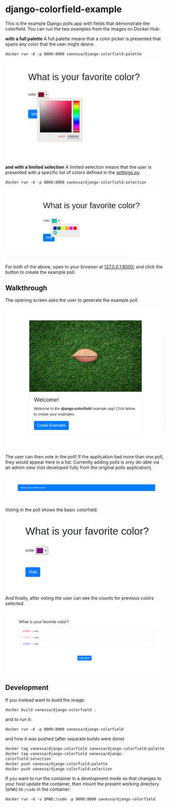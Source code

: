 # django-colorfield-example

This is the example Django polls app with fields that demonstrate the colorfield. You can run the two examples from the images on Docker Hub:

**with a full palette**
A full palette means that a color picker is presented that spans any color that the user might desire.

```
docker run -d -p 8000:8000 vanessa/django-colorfield:palette
```

![img/example-palette.png](img/example-palette.png)

**and with a limited selection**
A limited selection means that the user is presented with a specific list of colors defined in the [settings.py](colors/settings.py).

```
docker run -d -p 8000:8000 vanessa/django-colorfield:selection
```

![img/example-selection.png](img/example-selection.png)

For both of the above, open to your browser at [127.0.0.1:8000](http://127.0.0.1:8000), and click the
button to create the example poll. 

## Walkthrough

The opening screen asks the user to generate the example poll.

![img/example1.png](img/example1.png)

The user can then vote in the poll! If the application had more than one poll, they would appear here in a list. Currently adding polls is only do-able via an admin view (not developed fully from the original polls application).


![img/example2.png](img/example2.png)


Voting in the poll shows the basic colorfield.

![img/example3.png](img/example3.png)


And finally, after voting the user can see the counts for previous colors selected.

![img/example4.png](img/example4.png)


## Development

If you instead want to build the image:

```
docker build vanessa/django-colorfield .
```

and to run it:

```
docker run -d -p 8000:8000 vanessa/django-colorfield
```

and how it was pushed (after separate builds were done)

```
docker tag vanessa/django-colorfield vanessa/django-colorfield:palette
docker tag vanessa/django-colorfield vanessa/django-colorfield:selection
docker push vanessa/django-colorfield:palette
docker push vanessa/django-colorfield:selection
```

If you want to run the container in a development mode so that changes to your host update the container, then mount the present working directory (`$PWD`) to `/code` in the container:

```
docker run -d -v $PWD:/code -p 8000:8000 vanessa/django-colorfield
```

